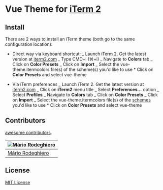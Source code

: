 # Vue Theme for [iTerm 2](http://iterm2.com)

## Install

There are 2 ways to install an iTerm theme (both go to the same configuration location):

- Direct way via keyboard shortcut:
  _ Launch iTerm 2. Get the latest version at <a href="http://www.iterm2.com">iterm2.com</a>
  _ Type CMD+i (⌘+i)
  _ Navigate to **Colors** tab
  _ Click on **Color Presets**
  _ Click on **Import**
  _ Select the vue-theme.itermcolors file(s) of the scheme(s) you'd like to use \* Click on **Color Presets** and select vue-theme

- Via iTerm preferences
  _ Launch iTerm 2. Get the latest version at <a href="http://www.iterm2.com">iterm2.com</a>
  _ Click on **iTerm2** menu title
  _ Select **Preferences...** option
  _ Select **Profiles**
  _ Navigate to **Colors** tab
  _ Click on **Color Presets**
  _ Click on **Import**
  _ Select the vue-theme.itermcolors file(s) of the [schemes](schemes/) you'd like to use \* Click on **Color Presets** and select vue-theme

## Contributors

[awesome contributors](https://github.com/mariorodeghiero/vue-theme-iterm2/graphs/contributors).

| [![Mário Rodeghiero](https://avatars1.githubusercontent.com/u/24671133?s=88&v=4)](https://github.com/mariorodeghiero) |
| --------------------------------------------------------------------------------------------------------------------- |
| [Mário Rodeghiero](https://github.com/mariorodeghiero)                                                                |

## License

[MIT License](./LICENSE)

